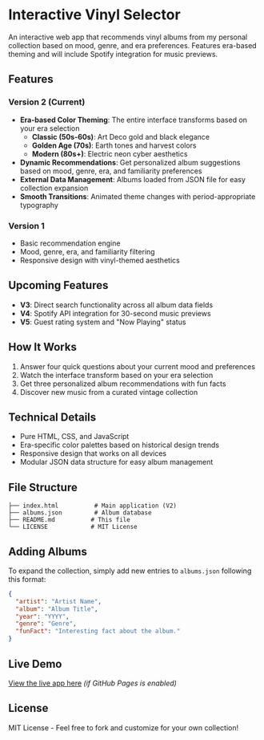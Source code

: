# Interactive Vinyl Selector

An interactive web app that recommends vinyl albums from my personal collection based on mood, genre, and era preferences. Features era-based theming and will include Spotify integration for music previews.

## Features

### Version 2 (Current)
- **Era-based Color Theming**: The entire interface transforms based on your era selection
  - **Classic (50s-60s)**: Art Deco gold and black elegance
  - **Golden Age (70s)**: Earth tones and harvest colors  
  - **Modern (80s+)**: Electric neon cyber aesthetics
- **Dynamic Recommendations**: Get personalized album suggestions based on mood, genre, era, and familiarity preferences
- **External Data Management**: Albums loaded from JSON file for easy collection expansion
- **Smooth Transitions**: Animated theme changes with period-appropriate typography

### Version 1
- Basic recommendation engine
- Mood, genre, era, and familiarity filtering
- Responsive design with vinyl-themed aesthetics

## Upcoming Features

- **V3**: Direct search functionality across all album data fields
- **V4**: Spotify API integration for 30-second music previews  
- **V5**: Guest rating system and "Now Playing" status

## How It Works

1. Answer four quick questions about your current mood and preferences
2. Watch the interface transform based on your era selection
3. Get three personalized album recommendations with fun facts
4. Discover new music from a curated vintage collection

## Technical Details

- Pure HTML, CSS, and JavaScript
- Era-specific color palettes based on historical design trends
- Responsive design that works on all devices
- Modular JSON data structure for easy album management

## File Structure

```
├── index.html          # Main application (V2)
├── albums.json         # Album database
├── README.md          # This file
└── LICENSE            # MIT License
```

## Adding Albums

To expand the collection, simply add new entries to `albums.json` following this format:

```json
{
  "artist": "Artist Name",
  "album": "Album Title",
  "year": "YYYY", 
  "genre": "Genre",
  "funFact": "Interesting fact about the album."
}
```

## Live Demo

[View the live app here](https://abigailblue.github.io/interactive-vinyl-selector/) *(if GitHub Pages is enabled)*

## License

MIT License - Feel free to fork and customize for your own collection!
